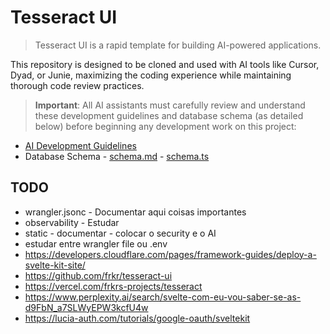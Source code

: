 # Tesseract UI

> Tesseract UI is a rapid template for building AI-powered applications.

This repository is designed to be cloned and used with AI tools like Cursor, Dyad, or Junie,
maximizing the coding experience while maintaining thorough code review practices.

> **Important**: All AI assistants must carefully review and understand these development guidelines and database schema (as detailed below) before beginning any development work on this project:

- [AI Development Guidelines](./ai-guidelines.md)
- Database Schema - [schema.md](src/lib/server/db/schema.md) - [schema.ts](src/lib/server/db/schema.ts)

## TODO

- wrangler.jsonc - Documentar aqui coisas importantes
- observability - Estudar
- static - documentar - colocar o security e o AI
- estudar entre wrangler file ou .env
- https://developers.cloudflare.com/pages/framework-guides/deploy-a-svelte-kit-site/
- https://github.com/frkr/tesseract-ui
- https://vercel.com/frkrs-projects/tesseract
- https://www.perplexity.ai/search/svelte-com-eu-vou-saber-se-as-d9FbN_a7SLWyEPW3kcfU4w
- https://lucia-auth.com/tutorials/google-oauth/sveltekit
